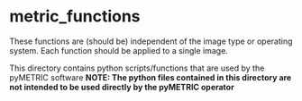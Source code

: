 # metric_functions

These functions are (should be) independent of the image type or operating system.
Each function should be applied to a single image.

This directory contains python scripts/functions that are used by the pyMETRIC software
__NOTE: The python files contained in this directory are not intended to be used directly by the pyMETRIC operator__
